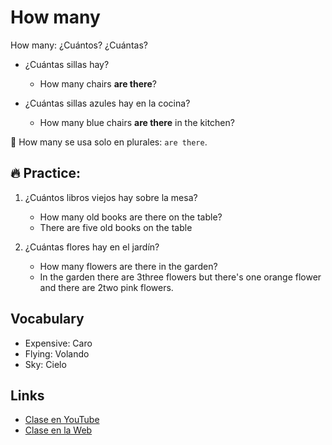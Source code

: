 # How many

How many: ¿Cuántos? ¿Cuántas?

- ¿Cuántas sillas hay?
	- How many chairs **are there**?

- ¿Cuántas sillas azules hay en la cocina?
	- How many blue chairs **are there** in the kitchen?

📌 How many se usa solo en plurales: `are there`. 

## 🔥 Practice:

1. ¿Cuántos libros viejos hay sobre la mesa?
	- How many old books are there on the table?
	- There are five old books on the table

2. ¿Cuántas flores hay en el jardín?
	- How many flowers are there in the garden?
	- In the garden there are 3three flowers but there's one orange flower and there are 2two pink flowers.

## Vocabulary

- Expensive: Caro      
- Flying: Volando   
- Sky: Cielo   

## Links

- [Clase en YouTube](https://www.youtube.com/watch?v=17f7HvJzbZk&list=PLgrNDDl9MxYmUmf19zPiljdg8FKIRmP78&index=10)  
- [Clase en la Web](https://www.pacho8a.com/ingl%C3%A9s/curso-ingl%C3%A9s-desde-cero/lecci%C3%B3n-10/)
